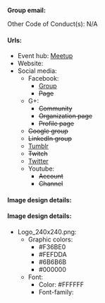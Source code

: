 **Group email:**

Other Code of Conduct(s): N/A 

#### Urls:
  - Event hub: [Meetup](https://www.meetup.com/Tulsa-Game-Developers/)
  - Website:
  - Social media:
    - Facebook:
      - [Group](https://www.facebook.com/groups/434560433409848)
      - ~~Page~~
    - G+:
      - ~~Community~~
      - ~~Organization page~~
      - ~~Profile page~~
    - ~~Google group~~
    - ~~LinkedIn group~~
    - [Tumblr](https://tulsagamedevs.tumblr.com)
    - ~~Twitch~~
    - [Twitter](https://twitter.com/TulsaGameDevs)
    - Youtube:
      - ~~Account~~
      - ~~Channel~~

#### Image design details:
#### Image design details:
- Logo_240x240.png:
  - Graphic colors:
    - #F36BE0
    - #FEFDDA
    - #6B6B6B
    - #000000
  - Font:
    - Color: #FFFFFF
    - Font-family:
    